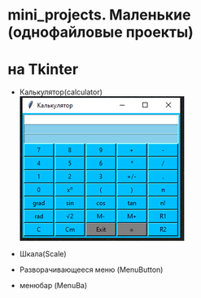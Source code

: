 # mini_projects. Маленькие (однофайловые проекты)
# на Tkinter
- Калькулятор(calculator)
![Калькулятор(calculator)](https://github.com/Pauelbel/mini_projects/blob/master/Calculator_tk/preview_calc.PNG "Калькулятор(calculator)")

- Шкала(Scale)
- Разворачивающееся меню (MenuButton)
- менюбар (MenuBa)
